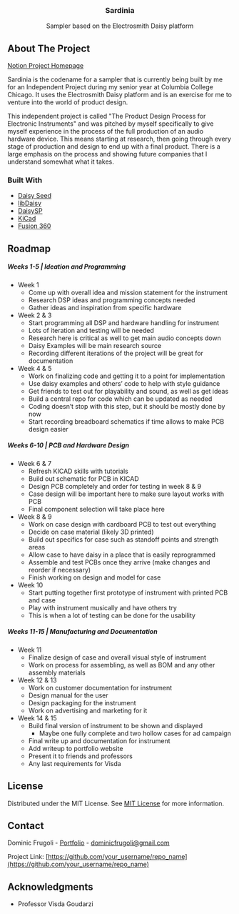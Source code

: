 
<br/>
<div align="center">

<h3 align="center">Sardinia</h3>
<p align="center">
Sampler based on the Electrosmith Daisy platform

  


</p>
</div>

## About The Project

[Notion Project Homepage](https://fenidesign.notion.site/Sardinia-Independent-Project-24255e64caba44d3b6232d27743844be?pvs=4)

Sardinia is the codename for a sampler that is currently being built by me for an Independent Project during my senior year at Columbia College Chicago. It uses the Electrosmith Daisy platform and is an exercise for me to venture into the world of product design.

This independent project is called "The Product Design Process for Electronic Instruments" and was pitched by myself specifically to give myself experience in the process of the full production of an audio hardware device. This means starting at research, then going through every stage of production and design to end up with a final product. There is a large emphasis on the process and showing future companies that I understand somewhat what it takes.
### Built With

- [Daisy Seed](https://electro-smith.com/products/daisy-seed)
- [libDaisy](https://github.com/electro-smith/libDaisy)
- [DaisySP](https://github.com/electro-smith/DaisySP)
- [KiCad](https://www.kicad.org/)
- [Fusion 360](https://www.autodesk.com/products/fusion-360/)
## Roadmap

##### Weeks 1-5 | Ideation and Programming

- Week 1
    - Come up with overall idea and mission statement for the instrument
    - Research DSP ideas and programming concepts needed
    - Gather ideas and inspiration from specific hardware
- Week 2 & 3
    - Start programming all DSP and hardware handling for instrument
    - Lots of iteration and testing will be needed
    - Research here is critical as well to get main audio concepts down
    - Daisy Examples will be main research source
    - Recording different iterations of the project will be great for documentation
- Week 4 & 5
    - Work on finalizing code and getting it to a point for implementation
    - Use daisy examples and others’ code to help with style guidance
    - Get friends to test out for playability and sound, as well as get ideas
    - Build a central repo for code which can be updated as needed
    - Coding doesn’t stop with this step, but it should be mostly done by now
    - Start recording breadboard schematics if time allows to make PCB design easier


#####  Weeks 6-10 | PCB and Hardware Design

- Week 6 & 7
    - Refresh KICAD skills with tutorials
    - Build out schematic for PCB in KICAD
    - Design PCB completely and order for testing in week 8 & 9
    - Case design will be important here to make sure layout works with PCB
    - Final component selection will take place here
- Week 8 & 9
    - Work on case design with cardboard PCB to test out everything
    - Decide on case material (likely 3D printed)
    - Build out specifics for case such as standoff points and strength areas
    - Allow case to have daisy in a place that is easily reprogrammed
    - Assemble and test PCBs once they arrive (make changes and reorder if necessary)
    - Finish working on design and model for case
- Week 10
    - Start putting together first prototype of instrument with printed PCB and case
    - Play with instrument musically and have others try
    - This is when a lot of testing can be done for the usability

#####  Weeks 11-15 | Manufacturing and Documentation

- Week 11
    - Finalize design of case and overall visual style of instrument
    - Work on process for assembling, as well as BOM and any other assembly materials
- Week 12 & 13
    - Work on customer documentation for instrument
    - Design manual for the user
    - Design packaging for the instrument
    - Work on advertising and marketing for it
- Week 14 & 15
    - Build final version of instrument to be shown and displayed
        - Maybe one fully complete and two hollow cases for ad campaign
    - Final write up and documentation for instrument
    - Add writeup to portfolio website
    - Present it to friends and professors
    - Any last requirements for Visda
## License

Distributed under the MIT License. See [MIT License](https://opensource.org/licenses/MIT) for more information.
## Contact

Dominic Frugoli - [Portfolio](https://www.dominicfrugoli.com/) - dominicfrugoli@gmail.com

Project Link: [https://github.com/your_username/repo_name](https://github.com/your_username/repo_name)
## Acknowledgments

- Professor Visda Goudarzi


